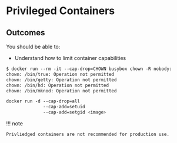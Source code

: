 # Privileged Containers

## Outcomes

You should be able to:

- Understand how to limit container capabilities


```bash
$ docker run ‐‐rm ‐it ‐‐cap‐drop=CHOWN busybox chown ‐R nobody:
chown: /bin/true: Operation not permitted
chown: /bin/getty: Operation not permitted
chown: /bin/hd: Operation not permitted
chown: /bin/mknod: Operation not permitted
```

```bash
docker run ‐d ‐‐cap‐drop=all
              ‐‐cap‐add=setuid
              ‐‐cap‐add=setgid <image>
```
!!! note

    Privliedged containers are not recommended for production use.